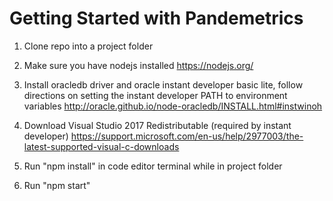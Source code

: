 # Getting Started with Pandemetrics

1. Clone repo into a project folder

2. Make sure you have nodejs installed
https://nodejs.org/

3. Install oracledb driver and oracle instant developer basic lite, follow directions on setting the instant developer PATH to environment variables
http://oracle.github.io/node-oracledb/INSTALL.html#instwinoh

3. Download Visual Studio 2017 Redistributable (required by instant developer)
https://support.microsoft.com/en-us/help/2977003/the-latest-supported-visual-c-downloads

4. Run "npm install" in code editor terminal while in project folder

5. Run "npm start"

